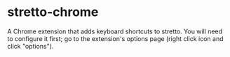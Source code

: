 # stretto-chrome
A Chrome extension that adds keyboard shortcuts to stretto. You will need to configure it first; go to the extension's options page (right click icon and click "options").
